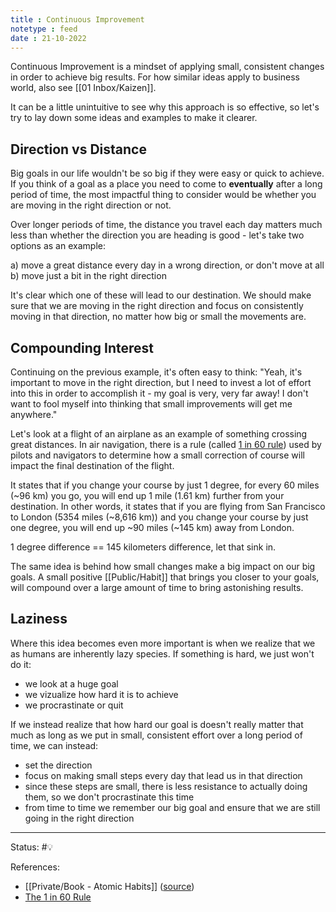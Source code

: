 ```yaml
---
title : Continuous Improvement
notetype : feed
date : 21-10-2022
---
```


Continuous Improvement is a mindset of applying small, consistent changes in order to achieve big results. For how similar ideas apply to business world, also see [[01 Inbox/Kaizen]].

It can be a little unintuitive to see why this approach is so effective, so let's try to lay down some ideas and examples to make it clearer.


## Direction vs Distance

Big goals in our life wouldn't be so big if they were easy or quick to achieve. If you think of a goal as a place you need to come to **eventually** after a long period of time, the most impactful thing to consider would be whether you are moving in the right direction or not.

Over longer periods of time, the distance you travel each day matters much less than whether the direction you are heading is good - let's take two options as an example: 

a) move a great distance every day in a wrong direction, or don't move at all
b) move just a bit in the right direction

It's clear which one of these will lead to our destination. We should make sure that we are moving in the right direction and focus on consistently moving in that direction, no matter how big or small the movements are.

## Compounding Interest

Continuing on the previous example, it's often easy to think: "Yeah, it's important to move in the right direction, but I need to invest a lot of effort into this in order to accomplish it - my goal is very, very far away! I don't want to fool myself into thinking that small improvements will get me anywhere."

Let's look at a flight of an airplane as an example of something crossing great distances. In air navigation, there is a rule (called [1 in 60 rule](https://en.wikipedia.org/wiki/1_in_60_rule)) used by pilots and navigators to determine how a small correction of course will impact the final destination of the flight.

It states that if you change your course by just 1 degree, for every 60 miles (~96 km) you go, you will end up 1 mile (1.61 km) further from your destination. In other words, it states that if you are flying from San Francisco to London (5354 miles (~8,616 km)) and you change your course by just one degree, you will end up ~90 miles (~145 km) away from London.

1 degree difference == 145 kilometers difference, let that sink in.

The same idea is behind how small changes make a big impact on our big goals. A small positive [[Public/Habit]] that brings you closer to your goals, will compound over a large amount of time to bring astonishing results.

## Laziness

Where this idea becomes even more important is when we realize that we as humans are inherently lazy species. If something is hard, we just won't do it:
- we look at a huge goal
- we vizualize how hard it is to achieve
- we procrastinate or quit

If we instead realize that how hard our goal is doesn't really matter that much as long as we put in small, consistent effort over a long period of time, we can instead:
- set the direction
- focus on making small steps every day that lead us in that direction
- since these steps are small, there is less resistance to actually doing them, so we don't procrastinate this time
- from time to time we remember our big goal and ensure that we are still going in the right direction





-----

Status: #💡 

References:
- [[Private/Book - Atomic Habits]] ([source](https://www.amazon.com/gp/product/0735211299/ref=as_li_qf_asin_il_tl))
- [The 1 in 60 Rule](https://www.inc.com/jeff-haden/the-1-in-60-rule-how-remarkably-successful-people-stay-on-track-to-accomplish-their-biggest-goals.html)
